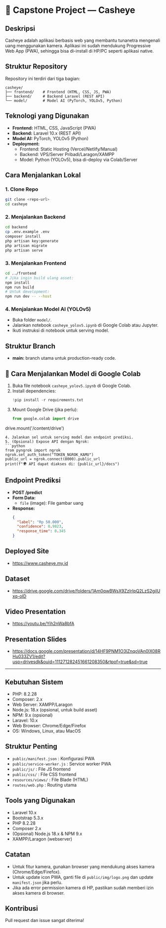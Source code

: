 # 🌿 Capstone Project — Casheye 

## Deskripsi
Casheye adalah aplikasi berbasis web yang membantu tunanetra mengenali uang menggunakan kamera. Aplikasi ini sudah mendukung Progressive Web App (PWA), sehingga bisa di-install di HP/PC seperti aplikasi native.

## Struktur Repository
Repository ini terdiri dari tiga bagian:

```
casheye/
├── frontend/    # Frontend (HTML, CSS, JS, PWA)
├── backend/     # Backend Laravel (REST API)
└── model/       # Model AI (PyTorch, YOLOv5, Python)
```

## Teknologi yang Digunakan
- **Frontend:** HTML, CSS, JavaScript (PWA)
- **Backend:** Laravel 10.x (REST API)
- **Model AI:** PyTorch, YOLOv5 (Python)
- **Deployment:**
  - Frontend: Static Hosting (Vercel/Netlify/Manual)
  - Backend: VPS/Server Pribadi/Laragon/XAMPP
  - Model: Python (YOLOv5), bisa di-deploy via Colab/Server

## Cara Menjalankan Lokal
### 1. Clone Repo
```bash
git clone <repo-url>
cd casheye
```

### 2. Menjalankan Backend
```bash
cd backend
cp .env.example .env
composer install
php artisan key:generate
php artisan migrate
php artisan serve
```

### 3. Menjalankan Frontend
```bash
cd ../frontend
# Jika ingin build ulang asset:
npm install
npm run build
# Untuk development:
npm run dev -- --host
```

### 4. Menjalankan Model AI (YOLOv5)
- Buka folder `model/`.
- Jalankan notebook `casheye_yolov5.ipynb` di Google Colab atau Jupyter.
- Ikuti instruksi di notebook untuk serving model.

## Struktur Branch
- **main:** branch utama untuk production-ready code.

## 🚀 Cara Menjalankan Model di Google Colab
1. Buka file notebook `casheye_yolov5.ipynb` di Google Colab.
2. Install dependencies:
   ```python
   !pip install -r requirements.txt
   ```
3. Mount Google Drive (jika perlu):
   ```python
   from google.colab import drive
drive.mount('/content/drive')
   ```
4. Jalankan sel untuk serving model dan endpoint prediksi.
5. (Opsional) Expose API dengan Ngrok:
   ```python
   from pyngrok import ngrok
   ngrok.set_auth_token("TOKEN_NGROK_KAMU")
   public_url = ngrok.connect(8000).public_url
   print(f"🌍 API dapat diakses di: {public_url}/docs")
   ```

## Endpoint Prediksi
- **POST /predict**
- **Form Data:**
  - `file` (image): File gambar uang
- **Response:**
  ```json
  {
    "label": "Rp 50.000",
    "confidence": 0.9823,
    "response_time": 0.345
  }
  ```

## Deployed Site
- https://www.casheye.my.id

## Dataset
- https://drive.google.com/drive/folders/1Am0qwBWsX9ZzIrIpQ2LzS2gilUxq-oID

## Video Presentation
- https://youtu.be/Yih2nWa8bfA

## Presentation Slides
- https://docs.google.com/presentation/d/14HF9PNM1O3lZnqoVAn0lX08RHu033ZV1/edit?usp=drivesdk&ouid=111271282451661208350&rtpof=true&sd=true
---

## Kebutuhan Sistem
- PHP: 8.2.28
- Composer: 2.x
- Web Server: XAMPP/Laragon
- Node.js: 18.x (opsional, untuk build asset)
- NPM: 9.x (opsional)
- Laravel: 10.x
- Web Browser: Chrome/Edge/Firefox
- OS: Windows, Linux, atau MacOS

## Struktur Penting
- `public/manifest.json` : Konfigurasi PWA
- `public/service-worker.js` : Service worker PWA
- `public/js/` : File JS frontend
- `public/css/` : File CSS frontend
- `resources/views/` : File Blade (HTML)
- `routes/web.php` : Routing utama

## Tools yang Digunakan
- Laravel 10.x
- Bootstrap 5.3.x
- PHP 8.2.28
- Composer 2.x
- (Opsional) Node.js 18.x & NPM 9.x
- XAMPP/Laragon (webserver)

## Catatan
- Untuk fitur kamera, gunakan browser yang mendukung akses kamera (Chrome/Edge/Firefox).
- Untuk update icon PWA, ganti file di `public/img/logo.png` dan update `manifest.json` jika perlu.
- Jika ada error permission kamera di HP, pastikan sudah memberi izin akses kamera di browser.

## Kontribusi
Pull request dan issue sangat diterima!
